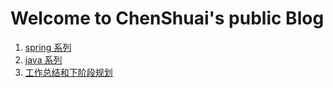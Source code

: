 # Welcome to ChenShuai's public Blog
  1.  [spring 系列](spring)
  2.  [java 系列](codelanguages)
  3.  [工作总结和下阶段规划](codelife)